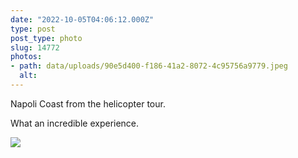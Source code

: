 ```yaml
---
date: "2022-10-05T04:06:12.000Z"
type: post 
post_type: photo
slug: 14772
photos: 
- path: data/uploads/90e5d400-f186-41a2-8072-4c95756a9779.jpeg
  alt: 
---
```

Napoli Coast from the helicopter tour. 

What an incredible experience. 


![](https://brandontreb.com/data/uploads/90e5d400-f186-41a2-8072-4c95756a9779.jpeg)

